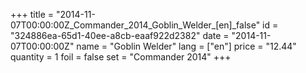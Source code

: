 +++
title = "2014-11-07T00:00:00Z_Commander_2014_Goblin_Welder_[en]_false"
id = "324886ea-65d1-40ee-a8cb-eaaf922d2382"
date = "2014-11-07T00:00:00Z"
name = "Goblin Welder"
lang = ["en"]
price = "12.44"
quantity = 1
foil = false
set = "Commander 2014"
+++
